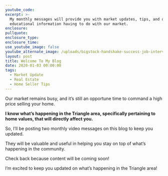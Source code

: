 ```yaml
---
youtube_code:
excerpt: >-
  My monthly messages will provide you with market updates, tips, and other
  educational information having to do with our market.
enclosure:
pullquote:
enclosure_type:
enclosure_time:
use_youtube_image: false
youtube_alternate_image: /uploads/bigstock-handshake-success-job-intervie-254790886.jpg
layout: post
title: Welcome To My Blog
date: 2020-01-03 00:00:00
tags:
  - Market Update
  - Real Estate
  - Home Seller Tips
---
```


Our market remains busy, and it’s still an opportune time to command a high price selling your home.&nbsp;&nbsp;

**I know what’s happening in the Triangle area, specifically pertaining to home values, that will directly affect you.**

So, I’ll be posting two monthly video messages on this blog to keep you updated.&nbsp;

They will be valuable and useful in helping you stay on top of what’s happening in the community.

Check back because content will be coming soon\!

I’m excited to keep you updated on what’s happening in the Triangle area\!